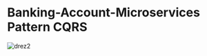 # Banking-Account-Microservices Pattern CQRS
![drez2](https://user-images.githubusercontent.com/86859904/168406115-a3d90143-5abf-45d1-9cee-89976a888cb0.PNG)
